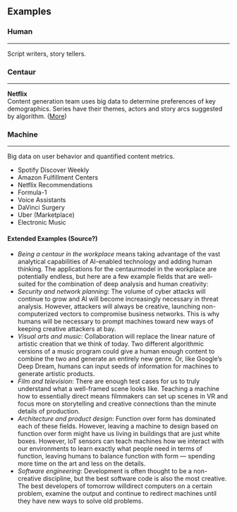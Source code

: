 
## Examples

### Human

---

  
Script writers, story tellers.

### Centaur

---

**Netflix**  
Content generation team uses big data to determine preferences of key demographics. Series have their themes, actors and story arcs suggested by algorithm. ([More](https://www.google.com/url?q=http://www.smartdatacollective.com/bernardmarr/312146/big-data-how-netflix-uses-it-drive-business-success&sa=D&ust=1520942289078000&usg=AFQjCNEfgySrZJwE3oxQXDpRH6vdNq3DNg))

### Machine

---

  
Big data on user behavior and quantified content metrics.






-   Spotify Discover Weekly
-   Amazon Fulfillment Centers
-   Netflix Recommendations
-   Formula-1
-   Voice Assistants
-   DaVinci Surgery
-   Uber (Marketplace)
-   Electronic Music



#### Extended Examples (Source?)

-   _Being a centaur in the workplace_ means taking advantage of the vast analytical capabilities of AI-enabled technology and adding human thinking. The applications for the centaurmodel in the workplace are potentially endless, but here are a few example fields that are well-suited for the combination of deep analysis and human creativity:
-   _Security and network planning_: The volume of cyber attacks will continue to grow and AI will become increasingly necessary in threat analysis. However, attackers will always be creative, launching non-computerized vectors to compromise business networks. This is why humans will be necessary to prompt machines toward new ways of keeping creative attackers at bay.
-   _Visual arts and music_: Collaboration will replace the linear nature of artistic creation that we think of today. Two different algorithmic versions of a music program could give a human enough content to combine the two and generate an entirely new genre. Or, like Google’s Deep Dream, humans can input seeds of information for machines to generate artistic products.
-   _Film and television_: There are enough test cases for us to truly understand what a well-framed scene looks like. Teaching a machine how to essentially direct means filmmakers can set up scenes in VR and focus more on storytelling and creative connections than the minute details of production.
-   _Architecture and product design_: Function over form has dominated each of these fields. However, leaving a machine to design based on function over form might have us living in buildings that are just white boxes. However, IoT sensors can teach machines how we interact with our environments to learn exactly what people need in terms of function, leaving humans to balance function with form — spending more time on the art and less on the details.
-   _Software engineering_: Development is often thought to be a non-creative discipline, but the best software code is also the most creative. The best developers of tomorrow willdirect computers on a certain problem, examine the output and continue to redirect machines until they have new ways to solve old problems.